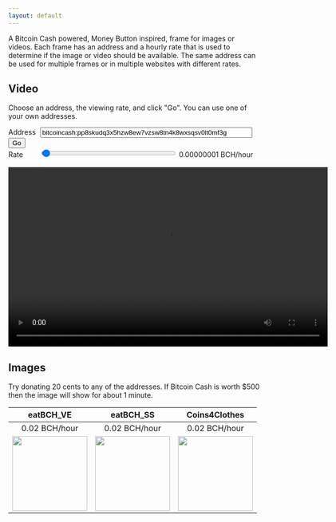```yaml
---
layout: default
---
```


A Bitcoin Cash powered, Money Button inspired, frame for images or videos. Each frame has an address and a hourly rate that is used to determine if the image or video should be available. The same address can be used for multiple frames or in multiple websites with different rates.

Video
-----

Choose an address, the viewing rate, and click "Go". You can use one of your own addresses.

<div id="fields">
  <div>
    <label style="display: inline-block; width: 60px;" for="address">Address</label>
    <input id="address" type="text" size="50"
           placeholder="bitcoincash:pp8skudq3x5hzw8ew7vzsw8tn4k8wxsqsv0lt0mf3g"
           value="bitcoincash:pp8skudq3x5hzw8ew7vzsw8tn4k8wxsqsv0lt0mf3g">
    <button id="button" type="button"
            onclick="setupVideo();">Go</button>
  </div>
  <div>
    <label style="display: inline-block; width: 60px;" for="rate">Rate</label>
    <input id="rate" type="range" style="width: 270px;"
           max="1.0" min="0.00000001" step="0.00000001" value="0.01"
           oninput="document.getElementById('lrate').innerHTML = parseFloat(this.value).toFixed(8);">
    <span id="lrate">0.00000001</span> BCH/hour
  </div>
  <br/>
</div>
<div style="width: 640px; height: 360px; position: relative;">
  <video id="htmlvideo"
         controls
         src="https://download.blender.org/peach/bigbuckbunny_movies/BigBuckBunny_640x360.m4v"
         width="640"
         height="360">

      Sorry, your browser doesn't support embedded videos.
  </video>
  <div id="countdown"
       style="position: absolute; display: none; bottom: 40px; right: 10px; padding: 4px; background-color: white;"></div>
</div>

<script>
  function setupVideo() {
    let fieldsEl = document.getElementById('fields');
    let addressEl = document.getElementById('address');
    let rateEl = document.getElementById('rate');

    let video = document.getElementById('htmlvideo');
    let countdown = document.getElementById('countdown');

    fieldsEl.style.display = "none";

    let address = addressEl.value;
    let rate = parseFloat(rateEl.value);

    let frame = new MoneyFrame({ id: 'htmlvideo', rate: rate, address: address });
    frame.paidEvent.register(function() {
      video.play();
    });
    frame.unpaidEvent.register(function() {
      video.pause();
      countdown.style.display = 'none';
    });
    frame.countdownEvent.register(function(status) {
      let seconds = Math.floor((status.paidUntil - Date.now()) / 1000);

      countdown.style.display = 'block';
      countdown.innerHTML = seconds + " seconds remaining";
    });
  }
</script>

Images
------

Try donating 20 cents to any of the addresses. If Bitcoin Cash is worth $500 then the image will show for about 1 minute.

| eatBCH_VE     | eatBCH_SS     | Coins4Clothes |
|:-------------:|:-------------:|:-------------:|
| 0.02 BCH/hour | 0.02 BCH/hour | 0.02 BCH/hour |
| <img id="img_eatbch_ve" src="https://pbs.twimg.com/profile_images/1002336267411939328/SxeSLZvZ_400x400.jpg" width="150"> | <img id="img_eatbch_ss" src="https://pbs.twimg.com/profile_images/1002291143617396736/FOnwtK_O_400x400.jpg" width="150"> | <img id="img_c4clothes" src="https://pbs.twimg.com/profile_images/1021886596939833344/4qU5gwTy_400x400.jpg" width="150"> |

<script src="resources/javascript/moneyframe.bundle.js"></script>

<script>
  new MoneyFrame({ width: 160, height: 230,
    id: 'img_eatbch_ve',
    rate: 0.02,
    address: 'bitcoincash:pp8skudq3x5hzw8ew7vzsw8tn4k8wxsqsv0lt0mf3g'
  });
  new MoneyFrame({ width: 160, height: 230,
    id: 'img_eatbch_ss',
    rate: 0.02,
    address: 'bitcoincash:qrsrvtc95gg8rrag7dge3jlnfs4j9pe0ugrmeml950'
  });
  new MoneyFrame({ width: 160, height: 230,
    id: 'img_c4clothes',
    rate: 0.02,
    address: 'bitcoincash:qzx4tqcldmvs4up9mewkf3ru0z6vy9wm6qm782fwla'
  });
</script>
